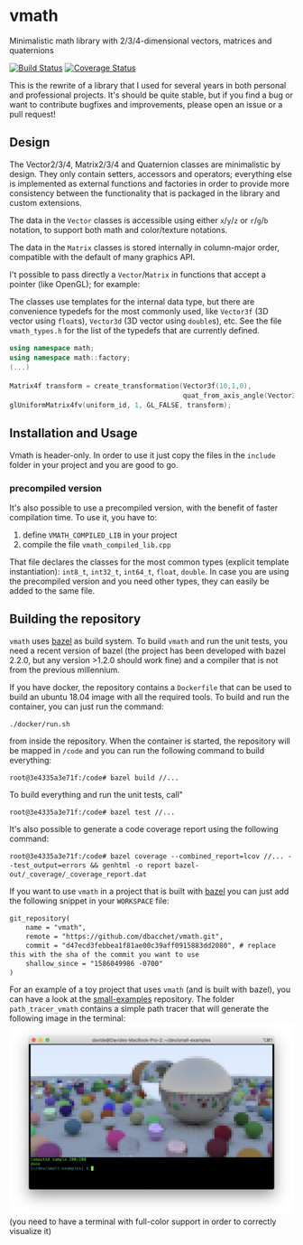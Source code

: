 # vmath
Minimalistic math library with 2/3/4-dimensional vectors, matrices and quaternions

[![Build Status](https://github.com/dbacchet/vmath/workflows/build/badge.svg)](https://github.com/dbacchet/vmath/actions?query=workflow%3Abuild+branch%3Amaster)
[![Coverage Status](https://coveralls.io/repos/github/dbacchet/vmath/badge.svg?branch=master)](https://coveralls.io/github/dbacchet/vmath?branch=master)

This is the rewrite of a library that I used for several years in both personal and professional projects. It's should be 
quite stable, but if you find a bug or want to contribute bugfixes and improvements, please open an issue or a pull request!

## Design

The Vector2/3/4, Matrix2/3/4 and Quaternion classes are minimalistic by design. They only contain setters, accessors and operators;
everything else is implemented as external functions and factories in order to provide more consistency between the functionality that 
is packaged in the library and custom extensions.

The data in the `Vector` classes is accessible using either `x`/`y`/`z` or `r`/`g`/`b` notation, to support both math and color/texture notations.

The data in the `Matrix` classes is stored internally in column-major order, compatible with the default of many graphics API.

I't possible to pass directly a `Vector`/`Matrix` in functions that accept a pointer (like OpenGL); for example:

The classes use templates for the internal data type, but there are convenience typedefs for the most commonly used,
like `Vector3f` (3D vector using `float`s), `Vector3d` (3D vector using `double`s), etc. See the file `vmath_types.h`
for the list of the typedefs that are currently defined.

```c++
using namespace math;
using namespace math::factory;
(...)

Matrix4f transform = create_transformation(Vector3f(10,1,0),                               // translation
                                           quat_from_axis_angle(Vector3f(0,0,1), M_PI/3)); // orientation
glUniformMatrix4fv(uniform_id, 1, GL_FALSE, transform);
```
 
## Installation and Usage

Vmath is header-only. In order to use it just copy the files in the `include` folder in your project and you are good to go. 

### precompiled version

It's also possible to use a precompiled version, with the benefit of faster compilation time. To use it, you have to:
1. define `VMATH_COMPILED_LIB` in your project
2. compile the file `vmath_compiled_lib.cpp`

That file declares the classes for the most common types (explicit template instantiation): `int8_t`, `int32_t`, `int64_t`, `float`, `double`.
In case you are using the precompiled version and you need other types, they can easily be added to the same file.

## Building the repository

`vmath` uses [bazel](https://bazel.build/) as build system. 
To build `vmath` and run the unit tests, you need a recent version of bazel (the project has been developed with bazel 
2.2.0, but any version >1.2.0 should work fine) and a compiler that is not from the previous millennium.

If you have docker, the repository contains a `Dockerfile` that can be used to build an ubuntu 18.04 image with all the 
required tools. To build and run the container, you can just run the command:
```
./docker/run.sh
```
from inside the repository. When the container is started, the repository will be mapped in `/code` and you can run the 
following command to build everything:
```
root@3e4335a3e71f:/code# bazel build //...
```
To build everything and run the unit tests, call"
```
root@3e4335a3e71f:/code# bazel test //...
```
It's also possible to generate a code coverage report using the following command:
```
root@3e4335a3e71f:/code# bazel coverage --combined_report=lcov //... --test_output=errors && genhtml -o report bazel-out/_coverage/_coverage_report.dat
```

If you want to use `vmath` in a project that is built with [bazel](https://bazel.build/) you can just add the following
snippet in your `WORKSPACE` file:
```
git_repository(
    name = "vmath",
    remote = "https://github.com/dbacchet/vmath.git",
    commit = "d47ecd3febbea1f81ae00c39aff0915883dd2080", # replace this with the sha of the commit you want to use
    shallow_since = "1586049986 -0700"
)
```
For an example of a toy project that uses `vmath` (and is built with bazel), you can have a look at the
[small-examples](https://github.com/dbacchet/small-examples) repository.
The folder `path_tracer_vmath` contains a simple path tracer that will generate the following image in the terminal:
![path tracer](docs/path_tracer_terminal_small.png)
(you need to have a terminal with full-color support in order to correctly visualize it)

